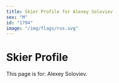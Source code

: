 ```yaml
---
title: Skier Profile for Alexey Soloviev
sex: "M"
id: "1794"
image: "/img/flags/rus.svg" 
---
```


# Skier Profile

This page is for: Alexey Soloviev.
    